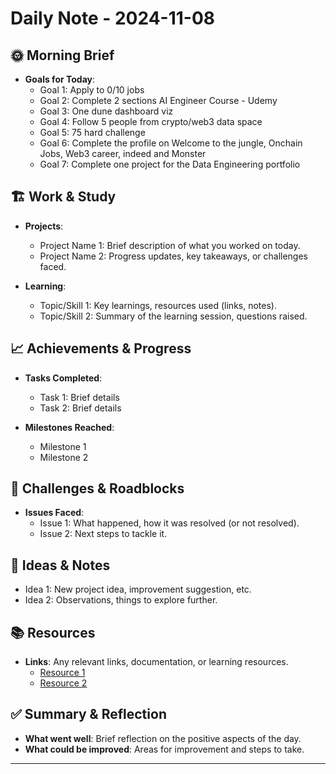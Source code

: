 # Daily Note - 2024-11-08

## 🌞 Morning Brief
- **Goals for Today**: 
  - Goal 1: Apply to 0/10 jobs 
  - Goal 2: Complete 2 sections AI Engineer Course - Udemy
  - Goal 3: One dune dashboard viz
  - Goal 4: Follow 5 people from crypto/web3 data space
  - Goal 5: 75 hard challenge
  - Goal 6: Complete the profile on Welcome to the jungle, Onchain Jobs, Web3 career, indeed and Monster
  - Goal 7: Complete one project for the Data Engineering portfolio



## 🏗️ Work & Study
- **Projects**:
  - Project Name 1: Brief description of what you worked on today.
  - Project Name 2: Progress updates, key takeaways, or challenges faced.

- **Learning**:
  - Topic/Skill 1: Key learnings, resources used (links, notes).
  - Topic/Skill 2: Summary of the learning session, questions raised.

## 📈 Achievements & Progress
- **Tasks Completed**:
  - Task 1: Brief details
  - Task 2: Brief details

- **Milestones Reached**:
  - Milestone 1
  - Milestone 2

## 🤔 Challenges & Roadblocks
- **Issues Faced**:
  - Issue 1: What happened, how it was resolved (or not resolved).
  - Issue 2: Next steps to tackle it.

## 🧠 Ideas & Notes
- Idea 1: New project idea, improvement suggestion, etc.
- Idea 2: Observations, things to explore further.

## 📚 Resources
- **Links**: Any relevant links, documentation, or learning resources.
  - [Resource 1](http://example.com)
  - [Resource 2](http://example.com)

## ✅ Summary & Reflection
- **What went well**: Brief reflection on the positive aspects of the day.
- **What could be improved**: Areas for improvement and steps to take.

---
